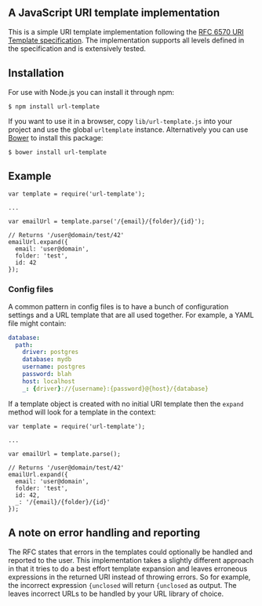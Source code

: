 ## A JavaScript URI template implementation

This is a simple URI template implementation following the [RFC 6570 URI Template specification](http://tools.ietf.org/html/rfc6570). The implementation supports all levels defined in the specification and is extensively tested.

## Installation

For use with Node.js you can install it through npm:

    $ npm install url-template

If you want to use it in a browser, copy `lib/url-template.js` into your project and use the global `urltemplate` instance. Alternatively you can use [Bower](http://bower.io/) to install this package:

    $ bower install url-template

## Example

    var template = require('url-template');

    ...

    var emailUrl = template.parse('/{email}/{folder}/{id}');

    // Returns '/user@domain/test/42'
    emailUrl.expand({
      email: 'user@domain',
      folder: 'test',
      id: 42
    });

### Config files

A common pattern in config files is to have a bunch of configuration settings and a URL template that are all used together. For example, a YAML file might contain:

```yaml
database:
  path:
    driver: postgres
    database: mydb
    username: postgres
    password: blah
    host: localhost
    _: {driver}://{username}:{password}@{host}/{database}
```

If a template object is created with no initial URI template then the `expand` method will look for a template in the context:

    var template = require('url-template');

    ...

    var emailUrl = template.parse();

    // Returns '/user@domain/test/42'
    emailUrl.expand({
      email: 'user@domain',
      folder: 'test',
      id: 42,
      _: '/{email}/{folder}/{id}'
    });

## A note on error handling and reporting

The RFC states that errors in the templates could optionally be handled and reported to the user. This implementation takes a slightly different approach in that it tries to do a best effort template expansion and leaves erroneous expressions in the returned URI instead of throwing errors. So for example, the incorrect expression `{unclosed` will return `{unclosed` as output. The leaves incorrect URLs to be handled by your URL library of choice.
